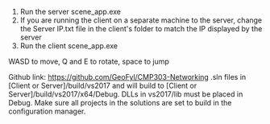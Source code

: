 1. Run the server scene_app.exe
2. If you are running the client on a separate machine to the server, change the Server IP.txt file in the client's folder to match the IP displayed by the server
3. Run the client scene_app.exe

WASD to move, Q and E to rotate, space to jump

Github link: https://github.com/GeoFyl/CMP303-Networking
.sln files in [Client or Server]/build/vs2017 and will build to [Client or Server]/build/vs2017/x64/Debug.
DLLs in vs2017/lib must be placed in Debug. Make sure all projects in the solutions are set to build in the configuration manager.
